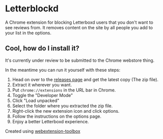 # Letterblockd

A Chrome extension for blocking Letterboxd users that you don't want to see reviews from. It removes content on the site by all people you add to your list in the options.

## Cool, how do I install it?
It's currently under review to be submitted to the Chrome webstore thing.

In the meantime you can run it yourself with these steps:

1.  Head on over to the [releases page](https://github.com/philedius/letterblockd/releases) and get the latest copy (The zip file).
2. Extract it wherever you want.
2. Put `chrome://extensions` in the URL bar in Chrome.
3. Toggle the "Developer Mode"
4. Click "Load unpacked"
5. Select the folder where you extracted the zip file.
7. Right-click the new extension icon and click options.
8. Follow the instructions on the options page.
9. Enjoy a better Letterboxd experience.



Created using [webextension-toolbox](https://github.com/HaNdTriX/webextension-toolbox)
